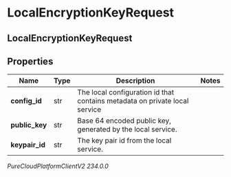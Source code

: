 # LocalEncryptionKeyRequest

## LocalEncryptionKeyRequest

## Properties

|Name | Type | Description | Notes|
|------------ | ------------- | ------------- | -------------|
| **config_id** | str | The local configuration id that contains metadata on private local service | |
| **public_key** | str | Base 64 encoded public key, generated by the local service. | |
| **keypair_id** | str | The key pair id from the local service. | |



_PureCloudPlatformClientV2 234.0.0_
